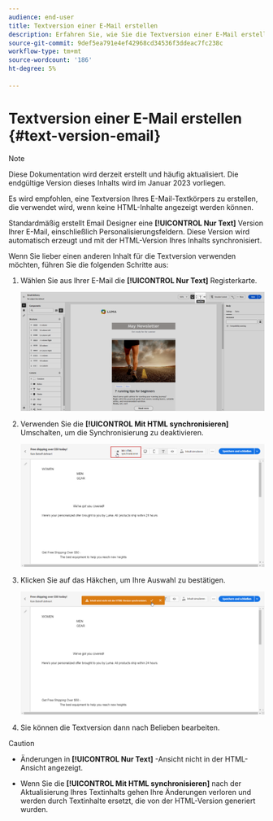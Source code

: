 ```yaml
---
audience: end-user
title: Textversion einer E-Mail erstellen
description: Erfahren Sie, wie Sie die Textversion einer E-Mail erstellen
source-git-commit: 9def5ea791e4ef42968cd34536f3ddeac7fc238c
workflow-type: tm+mt
source-wordcount: '186'
ht-degree: 5%

---
```



# Textversion einer E-Mail erstellen {#text-version-email}

>[!NOTE]
>
>Diese Dokumentation wird derzeit erstellt und häufig aktualisiert. Die endgültige Version dieses Inhalts wird im Januar 2023 vorliegen.

Es wird empfohlen, eine Textversion Ihres E-Mail-Textkörpers zu erstellen, die verwendet wird, wenn keine HTML-Inhalte angezeigt werden können.

Standardmäßig erstellt Email Designer eine **[!UICONTROL Nur Text]** Version Ihrer E-Mail, einschließlich Personalisierungsfeldern. Diese Version wird automatisch erzeugt und mit der HTML-Version Ihres Inhalts synchronisiert.

Wenn Sie lieber einen anderen Inhalt für die Textversion verwenden möchten, führen Sie die folgenden Schritte aus:

1. Wählen Sie aus Ihrer E-Mail die **[!UICONTROL Nur Text]** Registerkarte.

   ![](assets/text_version_3.png)

1. Verwenden Sie die **[!UICONTROL Mit HTML synchronisieren]** Umschalten, um die Synchronisierung zu deaktivieren.

   ![](assets/text_version_1.png)

1. Klicken Sie auf das Häkchen, um Ihre Auswahl zu bestätigen.

   ![](assets/text_version_2.png)

1. Sie können die Textversion dann nach Belieben bearbeiten.

>[!CAUTION]
>
>* Änderungen in **[!UICONTROL Nur Text]** -Ansicht nicht in der HTML-Ansicht angezeigt.
>
>* Wenn Sie die **[!UICONTROL Mit HTML synchronisieren]** nach der Aktualisierung Ihres Textinhalts gehen Ihre Änderungen verloren und werden durch Textinhalte ersetzt, die von der HTML-Version generiert wurden.

